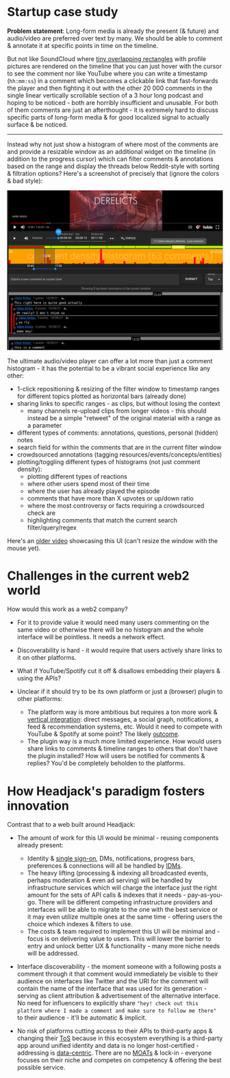 # Startup case study

**Problem statement**: Long-form media is already the present (& future) and audio/video are preferred over text by many. We should be able to comment & annotate it at specific points in time on the timeline.

But not like SoundCloud where [tiny overlapping rectangles](https://soundcloud.com/liluzivert/for-fun-prod-by-beatsbyjeff) with profile pictures are rendered on the timeline that you can just hover with the cursor to see the comment nor like YouTube where you can write a timestamp (`hh:mm:ss`) in a comment which becomes a clickable link that fast-forwards the player and then fighting it out with the other 20 000 comments in the single linear vertically scrollable section of a 3 hour long podcast and hoping to be noticed - both are horribly insufficient and unusable. For both of them comments are just an afterthought - it is extremely hard to discuss specific parts of long-form media & for good localized signal to actually surface & be noticed.

---

Instead why not just show a histogram of where most of the comments are and provide a resizable window as an additional widget on the timeline (in addition to the progress cursor) which can filter comments & annotations based on the range and display the threads below Reddit-style with sorting & filtration options? Here's a screenshot of precisely that (ignore the colors & bad style):

<img src="images/startup_case_study.png">

The ultimate audio/video player can offer a lot more than just a comment histogram - it has the potential to be a vibrant social experience like any other:
- 1-click repositioning & resizing of the filter window to timestamp ranges for different topics plotted as horizontal bars (already done)
- sharing links to specific ranges - as clips, but without losing the context
    - many channels re-upload clips from longer videos - this should instead be a simple "retweet" of the original material with a range as a parameter
- different types of comments: annotations, questions, personal (hidden) notes
- search field for within the comments that are in the current filter window
- crowdsourced annotations (tagging resources/events/concepts/entities)
- plotting/toggling different types of histograms (not just comment density):
    - plotting different types of reactions
    - where other users spend most of their time
    - where the user has already played the episode
    - comments that have more than X upvotes or up/down ratio
    - where the most controversy or facts requiring a crowdsourced check are
    - highlighting comments that match the current search filter/query/regex

Here's an [older video](https://www.youtube.com/watch?v=xsJvFr9v7Nk) showcasing this UI (can't resize the window with the mouse yet).

# Challenges in the current web2 world

How would this work as a web2 company?

- For it to provide value it would need many users commenting on the same video or otherwise there will be no histogram and the whole interface will be pointless. It needs a network effect.

- Discoverability is hard - it would require that users actively share links to it on other platforms.

- What if YouTube/Spotify cut it off & disallows embedding their players & using the APIs?

- Unclear if it should try to be its own platform or just a (browser) plugin to other platforms:
    - The platform way is more ambitious but requires a ton more work & [vertical integration](problems_with_the_web.md#vertical-integration-vs-specialization--competition): direct messages, a social graph, notifications, a feed & recommendation systems, etc. Would it need to compete with YouTube & Spotify at some point? The likely [outcome](images/startup_failure_outcome.jpg).
    - The plugin way is a much more limited experience. How would users share links to comments & timeline ranges to others that don't have the plugin installed? How will users be notified for comments & replies? You'd be completely beholden to the platforms.

# How Headjack's paradigm fosters innovation

Contrast that to a web built around Headjack:

- The amount of work for this UI would be minimal - reusing components already present:
    - Identity & [single sign-on](https://en.wikipedia.org/wiki/Single_sign-on), DMs, notifications, progress bars, preferences & connections will all be handled by [IDMs](IDM.md).
    - The heavy lifting (processing & indexing all broadcasted events, perhaps moderation & even ad serving) will be handled by infrastructure services which will charge the interface just the right amount for the sets of API calls & indexes that it needs - pay-as-you-go. There will be different competing infrastructure providers and interfaces will be able to migrate to the one with the best service or it may even utilize multiple ones at the same time - offering users the choice which indexes & filters to use.
    - The costs & team required to implement this UI will be minimal and - focus is on delivering value to users. This will lower the barrier to entry and unlock better UX & functionality - many more niche needs will be addressed.

- Interface discoverability - the moment someone with a following posts a comment through it that comment would immediately be visible to their audience on interfaces like Twitter and the URI for the comment will contain the name of the interface that was used for its generation - serving as client attribution & advertisement of the alternative interface. No need for influencers to explicitly share `"hey! check out this platform where I made a comment and make sure to follow me there"` to their audience - it'll be automatic & implicit.

- No risk of platforms cutting access to their APIs to third-party apps & changing their [ToS](https://en.wikipedia.org/wiki/Terms_of_service) because in this ecosystem everything is a third-party app around unified identity and data is no longer host-certified - addressing is [data-centric](data_centric.md). There are no [MOATs](https://www.investopedia.com/ask/answers/05/economicmoat.asp) & lock-in - everyone focuses on their niche and competes on competency & offering the best possible service.
